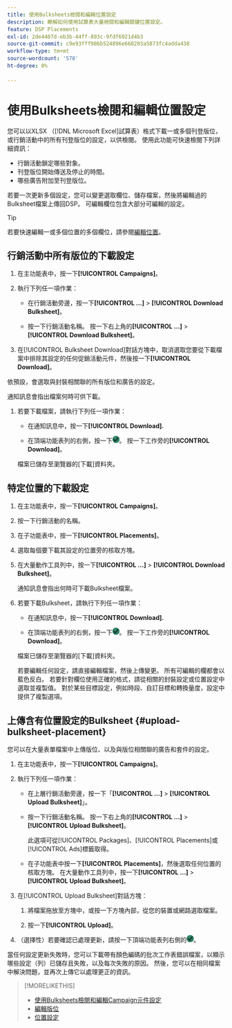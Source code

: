 ```yaml
---
title: 使用Bulksheets檢閱和編輯位置設定
description: 瞭解如何使用試算表大量檢閱和編輯關鍵位置設定。
feature: DSP Placements
exl-id: 2de4407d-eb3b-44ff-893c-9fdf6921d4b3
source-git-commit: c9e93fff986b524896e660203a5873fc4adda438
workflow-type: tm+mt
source-wordcount: '578'
ht-degree: 0%

---
```


# 使用Bulksheets檢閱和編輯位置設定

您可以以XLSX （[!DNL Microsoft Excel]試算表）格式下載一或多個刊登版位，或行銷活動中的所有刊登版位的設定，以供檢閱。 使用此功能可快速檢閱下列詳細資訊：

* 行銷活動鎖定哪些對象。
* 刊登版位開始傳送及停止的時間。
* 哪些廣告附加至刊登版位。

若要一次更新多個設定，您可以變更選取欄位、儲存檔案，然後將編輯過的Bulksheet檔案上傳回DSP。 可編輯欄位包含大部分可編輯的設定。

>[!TIP]
>
>若要快速編輯一或多個位置的多個欄位，請參閱[編輯位置](/help/dsp/campaign-management/placements/placement-edit.md)。

## 行銷活動中所有版位的下載設定

1. 在主功能表中，按一下&#x200B;**[!UICONTROL Campaigns]**。

1. 執行下列任一項作業：

   * 在行銷活動旁邊，按一下&#x200B;**[!UICONTROL ...]** > **[!UICONTROL Download Bulksheet]**。

   * 按一下行銷活動名稱。 按一下右上角的&#x200B;**[!UICONTROL ...]** > **[!UICONTROL Download Bulksheet]**。

1. 在[!UICONTROL Bulksheet Download]對話方塊中，取消選取您要從下載檔案中排除其設定的任何促銷活動元件，然後按一下&#x200B;**[!UICONTROL Download]**。

依預設，會選取與封裝相關聯的所有版位和廣告的設定。

通知訊息會指出檔案何時可供下載。

1. 若要下載檔案，請執行下列任一項作業：

   * 在通知訊息中，按一下&#x200B;**[!UICONTROL Download].**

   * 在頂端功能表列的右側，按一下![工作](/help/dsp/assets/downloads.png)。 按一下工作旁的&#x200B;**[!UICONTROL Download]**。

   檔案已儲存至瀏覽器的[下載]資料夾。<!-- See "[Placement Columns in Downloaded/Uploaded Spreadsheets](#qa-sheet-columns)" for a list of the included columns. -->

## 特定位置的下載設定

1. 在主功能表中，按一下&#x200B;**[!UICONTROL Campaigns]**。

1. 按一下行銷活動的名稱。

1. 在子功能表中，按一下&#x200B;**[!UICONTROL Placements]**。

1. 選取每個要下載其設定的位置旁的核取方塊。

1. 在大量動作工具列中，按一下&#x200B;**[!UICONTROL ...]** > **[!UICONTROL Download Bulksheet]**。

   通知訊息會指出何時可下載Bulksheet檔案。

1. 若要下載Bulksheet，請執行下列任一項作業：

   * 在通知訊息中，按一下&#x200B;**[!UICONTROL Download].**

   * 在頂端功能表列的右側，按一下![工作](/help/dsp/assets/downloads.png)。 按一下工作旁的&#x200B;**[!UICONTROL Download]**。

   檔案已儲存至瀏覽器的[下載]資料夾。<!-- See "[Placement Columns in Downloaded/Uploaded Spreadsheets](#qa-sheet-columns)" for a list of the included columns. -->

   若要編輯任何設定，請直接編輯檔案，然後上傳變更。  所有可編輯的欄都會以藍色反白。 若要針對欄位使用正確的格式，請從相關的封裝設定或位置設定中選取並複製值。 對於某些目標設定，例如時段、自訂目標和轉換量度，設定中提供了複製選項。

## 上傳含有位置設定的Bulksheet {#upload-bulksheet-placement}

您可以在大量表單檔案中上傳版位、以及與版位相關聯的廣告和套件的設定。

1. 在主功能表中，按一下&#x200B;**[!UICONTROL Campaigns]**。

1. 執行下列任一項作業：

   * 在上層行銷活動旁邊，按一下「**[!UICONTROL ...]** > **[!UICONTROL Upload Bulksheet]**」。

   * 按一下行銷活動名稱。 按一下右上角的&#x200B;**[!UICONTROL ...]** > **[!UICONTROL Upload Bulksheet]**。

     此選項可從[!UICONTROL Packages]、[!UICONTROL Placements]或[!UICONTROL Ads]標籤取得。

   * 在子功能表中按一下&#x200B;**[!UICONTROL Placements]**，然後選取任何位置的核取方塊。 在大量動作工具列中，按一下&#x200B;**[!UICONTROL ...]** > **[!UICONTROL Upload Bulksheet]**。

1. 在[!UICONTROL Upload Bulksheet]對話方塊：

   1. 將檔案拖放至方塊中，或按一下方塊內部，從您的裝置或網路選取檔案。

   1. 按一下&#x200B;**[!UICONTROL Upload]**。

1. （選擇性）若要確認已處理更新，請按一下頂端功能表列右側的![工作](/help/dsp/assets/downloads.png)。

當任何設定更新失敗時，您可以下載帶有顏色編碼的批次工作表錯誤檔案，以顯示哪些設定（列）已儲存且失敗，以及每次失敗的原因。 然後，您可以在相同檔案中解決問題，並再次上傳它以處理更正的資訊。

<!--
## Placement Setting Columns in Downloaded/Uploaded Bulksheets{#qa-sheet-columns}

>[!TIP]
>
> In a downloaded bulksheet, all editable columns are highlighted in blue.

### [!UICONTROL Placements] Sheet

| Section | Column | Description | Editable? |
|---------|--------|-------------|-----------|
| [!UICONTROL Basic] | [!UICONTROL Placement ID] | The numeric ID of the placement. | &mdash; |
| [!UICONTROL Basic] | [!UICONTROL Placement Name] | The name of the placement. | Yes |
| [!UICONTROL Basic] | [!UICONTROL Labels] | Any applied labels, for reporting. | &mdash; |
| [!UICONTROL Basic] | [!UICONTROL Edit Link] | A link to open the placement in Edit mode. | &mdash; |
| [!UICONTROL Basic] | [!UICONTROL Status] | The placement status: *[!UICONTROL active]* or *[!UICONTROL inactive]*. | Yes |
| [!UICONTROL Basic] | [!UICONTROL Placement Type] | The placement type. | &mdash; |
| [!UICONTROL Basic] | [!UICONTROL Package Name] | The name of the parent package, when applicable. | &mdash; |
| [!UICONTROL Goals] | [!UICONTROL Start Date] | The start date of the placement. | &mdash; |
| [!UICONTROL Goals] | [!UICONTROL End Date] | The end date of the placement. | &mdash; |
| [!UICONTROL Goals] | [!UICONTROL Day parting] | Whether dayparting is *[!UICONTROL ON]* or *[!UICONTROL OFF]*.<br><b>Note:</b> To check the actual dayparting schedule, open the placement settings in DSP. | &mdash; |
| [!UICONTROL Goals] | [!UICONTROL Budget] | The placement budget, if there is one. | Yes |
| [!UICONTROL Goals] | [!UICONTROL Budget Interval] | The budget interval: <i[!UICONTROL >Daily]*, *[!UICONTROL Weekly]*, *[!UICONTROL Monthly]*, or *[!UICONTROL All Time]*. | Yes |
| [!UICONTROL Goals] | [!UICONTROL Optimization Goal] | The objective of the package. | &mdash; |
| [!UICONTROL Goals] | [!UICONTROL Optimization Target] | The target value of the goal. | &mdash; |
| [!UICONTROL Goals] | [!UICONTROL Pace on] | Whether the placement is pacing towards the *[!UICONTROL Budget]* or *[!UICONTROL Impressions]*. | &mdash; |
| [!UICONTROL Goals] | [!UICONTROL Max Bid] | The maximum bid for the placement. | Yes |
| [!UICONTROL Goals] | [!UICONTROL Flight Pacing] | The flight pacing strategy for the placement: *[!UICONTROL Even]*, *[!UICONTROL slightly ahead]*, *[!UICONTROL frontload]*, or *[!UICONTROL aggressive frontload]*. | Yes |
| [!UICONTROL Goals] | [!UICONTROL Intraday Pacing] | The intraday pacing strategy for the placement: *[!UICONTROL Even]* or *[!UICONTROL ASAP]*. | Yes |
| [!UICONTROL Goals] | [!UICONTROL Pre-Bid Filters] | Any pre-bid filter criteria to be applied. | &mdash; |
| [!UICONTROL Goals] | [!UICONTROL Bidding Rules] | Whether bidding rules (deprecated) are *[!UICONTROL ON]* or *[!UICONTROL OFF]*. | &mdash; |
| [!UICONTROL Goals] | [!UICONTROL Frequency Cap] | The primary frequency cap for the placement during the specified [!UICONTROL Frequency Cap Interval]. | Yes |
| [!UICONTROL Goals] | [!UICONTROL Frequency Cap Interval] | The interval for the primary frequency cap: *[!UICONTROL Day]*, *[!UICONTROL Week]*, or *[!UICONTROL Month]*. | Yes |
| [!UICONTROL Goals] | [!UICONTROL Secondary Frequency Cap] | The secondary frequency cap for the placement during the specified [!UICONTROL Secondary Frequency Cap Interval] | Yes |
| [!UICONTROL Goals] | [!UICONTROL Secondary Frequency Cap Interval] | The type of interval for the secondary frequency cap: *[!UICONTROL Week]*, *[!UICONTROL Day]*, *[!UICONTROL Hour]*, or *[!UICONTROL Minute]*. The applicable number of weeks, days, hours, or minutes is indicated by the [!UICONTROL Secondary Frequency Cap Interval Value]. | Yes |
| [!UICONTROL Goals] | [!UICONTROL Secondary Frequency Cap Interval Value] | The number of weeks, days, hours, or minutes for which the [!UICONTROL Secondary Frequency Cap] applies. For example, if the secondary cap is three impressions per six hours, then the value here would be `6`. | Yes |
| [!UICONTROL Audience Location] | [!UICONTROL Audience Location - Included #] | The number of targeted geographical locations, *[!UICONTROL All]*, or *[!UICONTROL None]*. | &mdash; |
| [!UICONTROL Audience Location] | [!UICONTROL Audience Location - Included] | The targeted geographical locations, separated by semi-colons,or *[!UICONTROL All Locations]*. | &mdash; |
| [!UICONTROL Audience Location] | [!UICONTROL Audience Location - Excluded #] | The number of excluded geographical locations or *[!UICONTROL None]*. | &mdash; |
| [!UICONTROL Audience Location] | [!UICONTROL Audience Location - Excluded] | The excluded geographical locations, separated by semi-colons,  or *[!UICONTROL None]*. | &mdash; |
| [!UICONTROL Inventory] | [!UICONTROL Public Inventory - Included #] | The number of targeted public inventory deals, if any are specified, *[!UICONTROL All]*, or *[!UICONTROL None]*. | &mdash; |
| [!UICONTROL Inventory] | [!UICONTROL Public Inventory - Excluded #] | The number of excluded public inventory deals, if any are specified, or *[!UICONTROL None]*. | &mdash; |
| [!UICONTROL Inventory] | [!UICONTROL Private Inventory - Included #] | The number of targeted private inventory deals, if any are specified, *[!UICONTROL All]*, or *[!UICONTROL None]*. | &mdash; |
| [!UICONTROL Inventory] | [!UICONTROL Private Inventory - Excluded #] | The number of excluded private inventory deals, if any are specified, or *[!UICONTROL None]*. | &mdash; |
| [!UICONTROL Inventory] | [!UICONTROL On Demand Inventory - Included #] | The number of targeted [!UICONTROL On-Demand Inventory] deals, if any are specified, *[!UICONTROL All]*, or *[!UICONTROL None]*. | &mdash; |
| [!UICONTROL Inventory] | [!UICONTROL On Demand Inventory - Excluded #] | The number of excluded On-Demand Inventory deals, if any are specified, or *[!UICONTROL None]*. | &mdash; |
| [!UICONTROL Sites] | [!UICONTROL Traffic Type] | The targeted type of traffic: *[!UICONTROL Website]* and/or *[!UICONTROL Apps]* | &mdash; |
| [!UICONTROL Sites] | [!UICONTROL Exclude out-stream] | Whether the Inventory Targeting option to exclude outstream traffic is <i[!UICONTROL >ON]* or *[!UICONTROL OFF]*.<br>Outstream ads usually appear over the content as a pop-up or stuffed into content (in the native experience), rather than as regular video ads in a video player. | &mdash; |
| [!UICONTROL Sites] | [!UICONTROL Site Tier] | The quality of the sites to target: *[!UICONTROL Tier 1]*, *[!UICONTROL Tier 2]*, *[!UICONTROL Tier 3]*, or *[!UICONTROL All Sites]*. | &mdash; |
| [!UICONTROL Sites] | [!UICONTROL Categories - Included #] | The number of targeted site categories, if any are specified, or *[!UICONTROL All]*. | &mdash; |
| [!UICONTROL Sites] | [!UICONTROL Categories - Excluded #] | The number of excluded site categories, if any are specified, or *[!UICONTROL All]*. | &mdash; |
| [!UICONTROL Sites] | [!UICONTROL Excluded Sites] | The excluded sites, if any are specified, or *[!UICONTROL None]*. | &mdash; |
| [!UICONTROL Sites] | [!UICONTROL Language] | The targeted site languages. | &mdash; |
| [!UICONTROL Sites] | [!UICONTROL Allow unscreened sites] | (Standard display placements only) Whether or not to allow ad delivery on non-audited sites: *[!UICONTROL ON]* or *[!UICONTROL OFF]*. When the placement targets private inventory, this option may deliver ads on blocked sites. | &mdash; |
| [!UICONTROL Sites] | [!UICONTROL Targeted Sites] | The number of targeted sites, if any are specified, or *[!UICONTROL None]*. | &mdash; |
| [!UICONTROL Audience Targeting] | [!UICONTROL Audience - Included] | The targeted audiences, if any are specified, or *[!UICONTROL None]*. | &mdash; |
| [!UICONTROL Audience Targeting] | [!UICONTROL Audience - Excluded] | The excluded audiences, if any are specified, or *[!UICONTROL None]*. | &mdash; |
| [!UICONTROL Audience Targeting] | [!UICONTROL Demographic booster] | Whether or not [!DNL Comscore] demographic segments are enabled for the placement (and other placements in the campaign): *[!UICONTROL ON]* or *[!UICONTROL OFF]*. This feature may be enabled only for campaigns for which the [!DNL Audience Verification] feature is enabled for [!DNL Nielsen] and/or [!DNL Comscore].  It incurs additional fees.  | &mdash; |
| [!UICONTROL Audience Targeting] | [!UICONTROL Extend across screens] | Whether or not to extend the ad targeting across devices: *[!UICONTROL ON]* or *[!UICONTROL OFF]*. Cross-device targeting extends your targeting across all of a person's known device, per the device graph specified in the campaign settings. | &mdash; |
| [!UICONTROL Audience Targeting] | [!UICONTROL Topic Targeting] - Included # | The number of targeted topic codes, if any are specified, or *[!UICONTROL All]*.   | &mdash; |
| [!UICONTROL Audience Targeting] | [!UICONTROL Topic Targeting - Excluded #] | The number of excluded topic codes, if any are specified, or *[!UICONTROL None]*. | &mdash; |
| [!UICONTROL Audience Targeting] | [!UICONTROL Device Targeting - Included #] | The number of targeted device targets, if any are specified, or *[!UICONTROL All]*. | &mdash; |
| [!UICONTROL Audience Targeting] | [!UICONTROL Device Targeting - Excluded #] | The number of excluded device targets, if any are specified, or *[!UICONTROL None]*. | &mdash; |
| [!UICONTROL Audience Targeting] | [!UICONTROL ISP Targeting - Included #] | The number of targeted ISP providers, if any are specified, or *[!UICONTROL All]/i>. | &mdash; |
| [!UICONTROL Audience Targeting] | [!UICONTROL ISP Targeting - Excluded #] | The number of excluded ISP providers, if any are specified, or *[!UICONTROL None]*. | &mdash; |
| [!UICONTROL Brand Safety] | [!UICONTROL Brand Safety - Contextual Filtering #] | The number of brand safety filters applied, if any are specified, or *[!UICONTROL None]*. | &mdash; |
| [!UICONTROL Brand Safety] | [!UICONTROL Brand Safety - Pre-Bid Fraud blocking #] | The number of pre-bid fraud blocking filters applied, if any are specified, or *[!UICONTROL None]*. | &mdash; |
| [!UICONTROL Brand Safety] | [!UICONTROL Brand Safety - Pre-Bid Viewability #] | The number of pre-bid viewability filters applied, if any are specified, or *[!UICONTROL None]*. | &mdash; |
| [!UICONTROL Brand Safety] | [!UICONTROL Site Safety Block] | Whether or not Site Safety Block is enabled: *[!UICONTROL ON]* or *[!UICONTROL OFF]*.[Whether or not the advertiser-level setting Enable Site Safety Block is enabled: *ON* or *OFF*.I don’t see this option at the placement level. Should there be one?] | &mdash; |
| [!UICONTROL Tracking] | [!UICONTROL Tracking Pixels #] | The number of third-party  event-tracking pixels attached to the placement, or *[!UICONTROL None]*.| &mdash; |
| [!UICONTROL Tracking] | [!UICONTROL Conversion Pixels #] | The number of conversion tracking pixels attached to the placement, or *[!UICONTROL None]*. | &mdash; |
| [!UICONTROL Tracking] | [!UICONTROL 3rd-party fees] | A static, third-party fee rate to be tracked as a non-billable cost per 1000 impressions, if applicable. | &mdash; |
| [!UICONTROL Ads] | [!UICONTROL # of Ads Attached] | The number of ads attached to the placement, if any are attached, or *[!UICONTROL None]*. | &mdash; |
| [!UICONTROL Ads] | [!UICONTROL Ad Names] | The names of any ads attached to the placement, or *[!UICONTROL None]*. | &mdash; |
| [!UICONTROL Ads] | [!UICONTROL Attached Ad ID] | The unique DSP-generated Ad IDs of any ads attached to the placement, separated by semi-colons. To download a list of ad names and associated Ad IDs from the [!UICONTROL Ads] view, create a custom view that includes the [!UICONTROL Ad ID] metric, and then [export the data](/help/dsp/campaign-management/reports/campaign-export-data.md). | Yes |

### [!UICONTROL Placement_AdSchedules] Sheet

| [!UICONTROL Placement ID] | The numeric ID of the placement. | &mdash; |
| [!UICONTROL Placement Name] | The name of the placement. | &mdash; |
| [!UICONTROL Ad ID] | The numeric ID of the ad. | &mdash; |
| [!UICONTROL Ad Name] | The name of the ad. | Yes |
| [!UICONTROL Start Date] | The start date of the ad. | &mdash; |
| [!UICONTROL End Date] | The end date of the ad. | &mdash; |
| [!UICONTROL Adobe Ad Approval Status] | The status of the Advertising DSP approval process, such as *Approved* or *Incomplete*. | &mdash; |
| [!UICONTROL Flight 1 Start Date] - [!UICONTROL Flight 12 Start Date] | The start date for a specific flight. | Yes |
| [!UICONTROL Flight 1 End Date] - [!UICONTROL Flight 12 End Date] | The end date for a specific flight. | Yes |
| [!UICONTROL Flight 1 Weight] - [!UICONTROL Flight 12 Weight] | How to rotate a specific ad for a specific flight:  *Even* to rotate the ad evenly, or a relative weight by which to rotate the ad, as a percentage (such as `40` for 40%); the total weights for all ads in the flight must equal 100. | Yes |

### [!UICONTROL Placement_BidMultipliers] Sheet

*Available in campaign-level bulksheets only*

| Section | Column | Description | Editable? |
|---------|--------|-------------|-----------|
| [!UICONTROL Basic] | [!UICONTROL Placement ID] | The numeric ID of the placement. | &mdash; |
| [!UICONTROL Basic] | [!UICONTROL Placement Name] | The name of the placement. | &mdash; |
| [!UICONTROL Geo] | [!UICONTROL Country] | The bid multiplier and the name of the country, separated with a comma. Each target is followed by a semi-colon (;). | &mdash; |
| [!UICONTROL Geo] | [!UICONTROL State] | The bid multiplier and the name of the state. Each target is followed by a semi-colon (;). | &mdash; |
| [!UICONTROL Geo] | [!UICONTROL City] | The bid multiplier and the name of the city, separated with a comma. Each target is followed by a semi-colon (;). | &mdash; |
| [!UICONTROL Geo] | [!UICONTROL DMA] | (U.S. locations only) The bid multiplier and the designated market area, separated with a comma. Each target is followed by a semi-colon (;). | &mdash; |
| [!UICONTROL Geo] | [!UICONTROL Postal code] | The bid multiplier and the postal code, separated with a comma. Each target is followed by a semi-colon (;). | &mdash; |
| [!UICONTROL Inventory] | [!UICONTROL Public Inventory Source] | The bid multiplier and the public inventory source, separated with a comma. Each target is followed by a semi-colon (;). | &mdash; |
| [!UICONTROL Inventory] | [!UICONTROL Public Inventory Feed] | The bid multiplier and the public inventory feed, separated with a comma. Each target is followed by a semi-colon (;). | &mdash; |
| [!UICONTROL Inventory] | [!UICONTROL OnDemand Inventory Source] | The bid multiplier and the OnDemand inventory source, separated with a comma. Each target is followed by a semi-colon (;). | &mdash; |
| [!UICONTROL Inventory] | [!UICONTROL OnDemand Inventory Feed] | The bid multiplier and the OnDemand inventory feed, separated with a comma. Each target is followed by a semi-colon (;). | &mdash; |
| [!UICONTROL Sites/Apps] | [!UICONTROL Domains] | The bid multiplier and the domains, separated with a comma. Each target is followed by a semi-colon (;). | &mdash; |
| [!UICONTROL Sites/Apps] | [!UICONTROL Category] | The bid multiplier and the site/app category, separated with a comma. Each target is followed by a semi-colon (;). | &mdash; |
| [!UICONTROL Audience] | [!UICONTROL Daypart] | The bid multiplier and the daypart interval, separated with a comma. Each target is followed by a semi-colon (;). | &mdash; |
| [!UICONTROL Audience] | [!UICONTROL Topics - Comscore] | The bid multiplier and the [!DNL Comscore] topics, separated with a comma. Each target is followed by a semi-colon (;). | &mdash; |
| [!UICONTROL Brand Safety] | [!UICONTROL Ads.txt] | The bid multiplier and the level of [Ads.txt](https://iabtechlab.com/ads-txt-about/) pre-bid filtering to use, separated with a comma. Each target is followed by a semi-colon (;). | &mdash; |

-->

<!-- LOTS MORE THAN I HAD ORIGINALLY DOCUMENTED -- BELOW ARE THE LAST, BUT NOT ALL:

| Brand Safety | Brand Safety - Contextual Filtering # |  |  |
| Brand Safety | Brand Safety - Pre-Bid Fraud blocking # |  |  |
| Brand Safety | Brand Safety - Pre-Bid Viewability # |  |  |
| Brand Safety | Site Safety Block |  |  |
| Tracking | Tracking Pixels # |  |  |
| Tracking | Conversion Pixels # |  |  |
| Tracking | 3rd-party fees |  |  |
| # of Ads Attached |  |  |
| Ads |  Ad Names |  |  |
| Ads | Attached Ad ID |  |  |
| Environment | Environment |  |  |
-->

<!-- 
Check on Brand Safety - Contextual Filtering # with new DV feature/fct change.
-->

>[!MORELIKETHIS]
>
>* [使用Bulksheets檢閱和編輯Campaign元件設定](/help/dsp/campaign-management/campaign-components-review-edit.md)
>* [編輯版位](/help/dsp/campaign-management/placements/placement-edit.md)
>* [位置設定](/help/dsp/campaign-management/placements/placement-settings.md)
